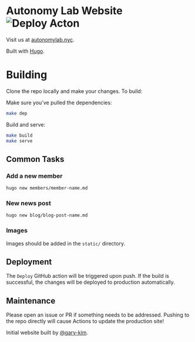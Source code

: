 # Autonomy Lab Website   ![Deploy Acton](https://github.com/autonomy-lab-cooper-union/AutonomyLabWebsite/actions/workflows/deploy.yml/badge.svg)

Visit us at [autonomylab.nyc](https://autonomylab.nyc).

Built with [Hugo](https://gohugo.io).

# Building

Clone the repo locally and make your changes. To build:

Make sure you've pulled the dependencies:
```bash
make dep
```
Build and serve:
```bash
make build
make serve
```


## Common Tasks

### Add a new member

```bash
hugo new members/member-name.md
```

### New news post

```bash
hugo new blog/blog-post-name.md
```

### Images

Images should be added in the `static/` directory.

## Deployment

The `Deploy` GitHub action will be triggered upon push. If the build is successful, the changes will be deployed to production automatically.

## Maintenance

Please open an issue or PR if something needs to be addressed. Pushing to the repo directly will cause Actions to update the production site!

Initial website built by [@gary-kim](https://github.com/gary-kim/).
